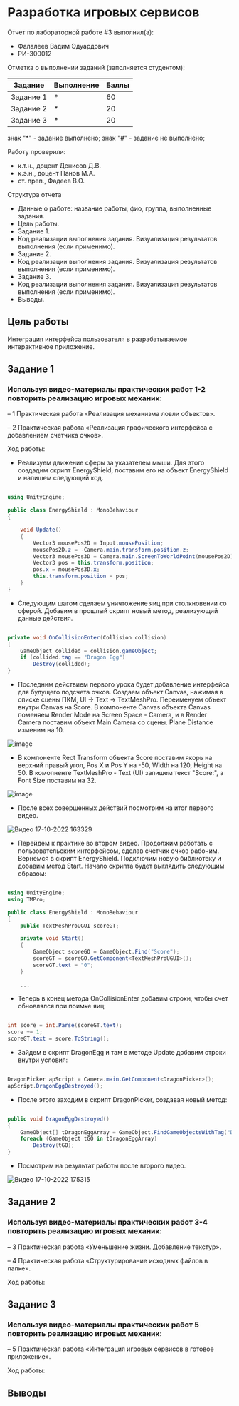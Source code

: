 # Разработка игровых сервисов
Отчет по лабораторной работе #3 выполнил(а):
- Фалалеев Вадим Эдуардович
- РИ-300012

Отметка о выполнении заданий (заполняется студентом):

| Задание | Выполнение | Баллы |
| ------ | ------ | ------ |
| Задание 1 | * | 60 |
| Задание 2 | * | 20 |
| Задание 3 | * | 20 |

знак "*" - задание выполнено; знак "#" - задание не выполнено;

Работу проверили:
- к.т.н., доцент Денисов Д.В.
- к.э.н., доцент Панов М.А.
- ст. преп., Фадеев В.О.

Структура отчета

- Данные о работе: название работы, фио, группа, выполненные задания.
- Цель работы.
- Задание 1.
- Код реализации выполнения задания. Визуализация результатов выполнения (если применимо).
- Задание 2.
- Код реализации выполнения задания. Визуализация результатов выполнения (если применимо).
- Задание 3.
- Код реализации выполнения задания. Визуализация результатов выполнения (если применимо).
- Выводы.

## Цель работы
Интеграция интерфейса пользователя в разрабатываемое интерактивное приложение.

## Задание 1
### Используя видео-материалы практических работ 1-2 повторить реализацию игровых механик:

– 1 Практическая работа «Реализация механизма ловли объектов».

– 2 Практическая работа «Реализация графического интерфейса с добавлением счетчика очков».

Ход работы:

- Реализуем движение сферы за указателем мыши. Для этого создадим скрипт EnergyShield, поставим его на объект EnergyShield и напишем следующий код.

```c#

using UnityEngine;

public class EnergyShield : MonoBehaviour
{

    void Update()
    {
        Vector3 mousePos2D = Input.mousePosition;
        mousePos2D.z = -Camera.main.transform.position.z;
        Vector3 mousePos3D = Camera.main.ScreenToWorldPoint(mousePos2D);
        Vector3 pos = this.transform.position;
        pos.x = mousePos3D.x;
        this.transform.position = pos;
    }
}

```

- Следующим шагом сделаем уничтожение яиц при столкновении со сферой. Добавим в прошлый скрипт новый метод, реализующий данные действия.

```c#

private void OnCollisionEnter(Collision collision)
{
    GameObject collided = collision.gameObject;
    if (collided.tag == "Dragon Egg")
        Destroy(collided);
}

```

- Последним действием первого урока будет добавление интерфейса для будущего подсчета очков. Создаем объект Canvas, нажимая в списке сцены ПКМ, UI -> Text -> TextMeshPro. Переименуем объект внутри Canvas на Score. В компоненте Canvas объекта Canvas поменяем Render Mode на Screen Space - Camera, и в Render Camera поставим объект Main Camera со сцены. Plane Distance изменим на 10. 

![image](https://user-images.githubusercontent.com/54228342/196152589-e958f94d-428f-4142-b716-b2b3d75888c1.png)

- В компоненте Rect Transform объекта Score поставим якорь на верхний правый угол, Pos X и Pos Y на -50, Width на 120, Height на 50. В комопненте TextMeshPro - Text (UI) запишем текст "Score:", а Font Size поставим на 32.

![image](https://user-images.githubusercontent.com/54228342/196153473-c04ef97e-2440-43ca-bb5e-76d83a952d74.png)

- После всех совершенных действий посмотрим на итог первого видео.

![Видео 17-10-2022 163329](https://user-images.githubusercontent.com/54228342/196167243-849818b6-6454-412f-a274-0ce0f243310b.gif)

- Перейдем к практике во втором видео. Продолжим работать с пользовательским интерфейсом, сделав счетчик очков рабочим. Вернемся в скрипт EnergyShield. Подключим новую библиотеку и добавим метод Start. Начало скрипта будет выглядить следующим образом:

```c#

using UnityEngine;
using TMPro;

public class EnergyShield : MonoBehaviour
{
    public TextMeshProUGUI scoreGT;

    private void Start()
    {
        GameObject scoreGO = GameObject.Find("Score");
        scoreGT = scoreGO.GetComponent<TextMeshProUGUI>();
        scoreGT.text = "0";
    }
    
    ...

```

- Теперь в конец метода OnCollisionEnter добавим строки, чтобы счет обновлялся при поимке яиц:

```c#

int score = int.Parse(scoreGT.text);
score += 1;
scoreGT.text = score.ToString();

```

- Зайдем в скрипт DragonEgg и там в методе Update добавим строки внутри условия:

```c#

DragonPicker apScript = Camera.main.GetComponent<DragonPicker>();
apScript.DragonEggDestroyed();

```

- После этого заходим в скрипт DragonPicker, создавая новый метод:

```c#

public void DragonEggDestroyed()
{
    GameObject[] tDragonEggArray = GameObject.FindGameObjectsWithTag("Dragon Egg");
    foreach (GameObject tGO in tDragonEggArray)
        Destroy(tGO);
}

```

- Посмотрим на результат работы после второго видео.

![Видео 17-10-2022 175315](https://user-images.githubusercontent.com/54228342/196182597-fb6f8844-0a6e-4c35-bd06-be1adbe44afe.gif)

## Задание 2
### Используя видео-материалы практических работ 3-4 повторить реализацию игровых механик:

– 3 Практическая работа «Уменьшение жизни. Добавление текстур».

– 4 Практическая работа «Структурирование исходных файлов в папке».

Ход работы:


## Задание 3
### Используя видео-материалы практических работ 5 повторить реализацию игровых механик:

– 5 Практическая работа «Интеграция игровых сервисов в готовое приложение».

Ход работы:


## Выводы
